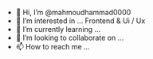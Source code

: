 - 👋 Hi, I’m @mahmoudhammad0000
- 👀 I’m interested in ... Frontend & Ui / Ux
- 🌱 I’m currently learning ...
- 💞️ I’m looking to collaborate on ...
- 📫 How to reach me ...

<!---
mahmoudhammad0000/mahmoudhammad0000 is a ✨ special ✨ repository because its `README.md` (this file) appears on your GitHub profile.
You can click the Preview link to take a look at your changes.
--->
